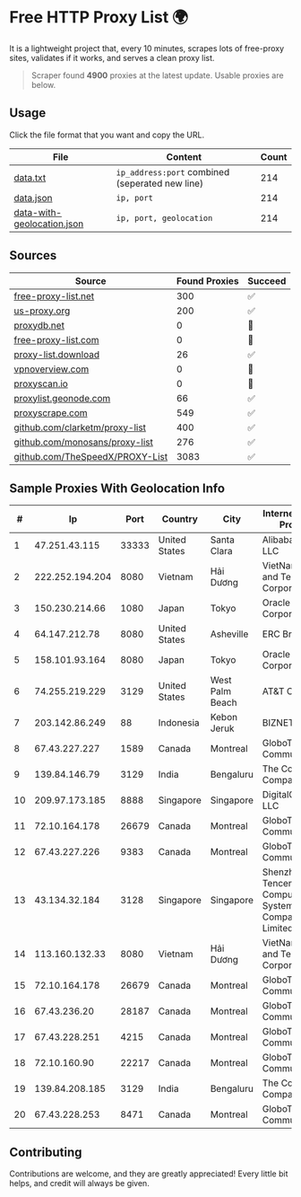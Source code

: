 
# Free HTTP Proxy List 🌍

It is a lightweight project that, every 10 minutes, scrapes lots of free-proxy sites, validates if it works, and serves a clean proxy list.


> Scraper found **4900** proxies at the latest update. Usable proxies are below.

## Usage

Click the file format that you want and copy the URL.


|File|Content|Count|
|----|-------|-----|
|[data.txt](https://raw.githubusercontent.com/themiralay/Proxy-List-World/master/data.txt)|`ip_address:port` combined (seperated new line)|214|
|[data.json](https://raw.githubusercontent.com/themiralay/Proxy-List-World/master/data.json)|`ip, port`|214|
|[data-with-geolocation.json](https://raw.githubusercontent.com/themiralay/Proxy-List-World/master/data-with-geolocation.json)|`ip, port, geolocation`|214|

## Sources

|Source|Found Proxies|Succeed|
|------|-------------|-------|
|[free-proxy-list.net](https://free-proxy-list.net)|300|✅|
|[us-proxy.org](https://www.us-proxy.org)|200|✅|
|[proxydb.net](http://proxydb.net)|0|🚫|
|[free-proxy-list.com](https://free-proxy-list.com/?page=&port=&type%5B%5D=http&type%5B%5D=https&up_time=0&search=Search)|0|🚫|
|[proxy-list.download](https://www.proxy-list.download/HTTP)|26|✅|
|[vpnoverview.com](https://vpnoverview.com/privacy/anonymous-browsing/free-proxy-servers)|0|🚫|
|[proxyscan.io](https://www.proxyscan.io)|0|🚫|
|[proxylist.geonode.com](https://proxylist.geonode.com/api/proxy-list?limit=300&page=1&sort_by=lastChecked&sort_type=desc&protocols=http,https)|66|✅|
|[proxyscrape.com](https://api.proxyscrape.com/v2/?request=displayproxies&protocol=http&timeout=10000&country=all&ssl=all&anonymity=all)|549|✅|
|[github.com/clarketm/proxy-list](https://raw.githubusercontent.com/clarketm/proxy-list/master/proxy-list-raw.txt)|400|✅|
|[github.com/monosans/proxy-list](https://raw.githubusercontent.com/monosans/proxy-list/main/proxies/http.txt)|276|✅|
|[github.com/TheSpeedX/PROXY-List](https://raw.githubusercontent.com/TheSpeedX/PROXY-List/master/http.txt)|3083|✅|


## Sample Proxies With Geolocation Info

|#|Ip|Port|Country|City|Internet Service Provider|
|-|--|----|-------|----|-------------------------|
|1|47.251.43.115|33333|United States|Santa Clara|Alibaba Cloud LLC|
|2|222.252.194.204|8080|Vietnam|Hải Dương|VietNam Post and Telecom Corporation|
|3|150.230.214.66|1080|Japan|Tokyo|Oracle Corporation|
|4|64.147.212.78|8080|United States|Asheville|ERC Broadband|
|5|158.101.93.164|8080|Japan|Tokyo|Oracle Corporation|
|6|74.255.219.229|3129|United States|West Palm Beach|AT&T Corp.|
|7|203.142.86.249|88|Indonesia|Kebon Jeruk|BIZNET|
|8|67.43.227.227|1589|Canada|Montreal|GloboTech Communications|
|9|139.84.146.79|3129|India|Bengaluru|The Constant Company, LLC|
|10|209.97.173.185|8888|Singapore|Singapore|DigitalOcean, LLC|
|11|72.10.164.178|26679|Canada|Montreal|GloboTech Communications|
|12|67.43.227.226|9383|Canada|Montreal|GloboTech Communications|
|13|43.134.32.184|3128|Singapore|Singapore|Shenzhen Tencent Computer Systems Company Limited|
|14|113.160.132.33|8080|Vietnam|Hải Dương|VietNam Post and Telecom Corporation|
|15|72.10.164.178|26679|Canada|Montreal|GloboTech Communications|
|16|67.43.236.20|28187|Canada|Montreal|GloboTech Communications|
|17|67.43.228.251|4215|Canada|Montreal|GloboTech Communications|
|18|72.10.160.90|22217|Canada|Montreal|GloboTech Communications|
|19|139.84.208.185|3129|India|Bengaluru|The Constant Company, LLC|
|20|67.43.228.253|8471|Canada|Montreal|GloboTech Communications|



## Contributing

Contributions are welcome, and they are greatly appreciated! Every
little bit helps, and credit will always be given.


